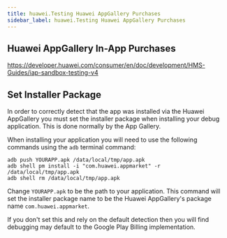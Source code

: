 ```yaml
---
title: huawei.Testing Huawei AppGallery Purchases
sidebar_label: huawei.Testing Huawei AppGallery Purchases
---
```



## Huawei AppGallery In-App Purchases

https://developer.huawei.com/consumer/en/doc/development/HMS-Guides/iap-sandbox-testing-v4



## Set Installer Package

In order to correctly detect that the app was installed via the Huawei AppGallery you must set the installer package when installing your debug application. This is done normally by the App Gallery. 

When installing your application you will need to use the following commands using the `adb` terminal command:

```
adb push YOURAPP.apk /data/local/tmp/app.apk
adb shell pm install -i "com.huawei.appmarket" -r /data/local/tmp/app.apk
adb shell rm /data/local/tmp/app.apk
```

Change `YOURAPP.apk` to be the path to your application. This command will set the installer package name to be the Huawei AppGallery's package name `com.huawei.appmarket`.

If you don't set this and rely on the default detection then you will find debugging may default to the Google Play Billing implementation.
